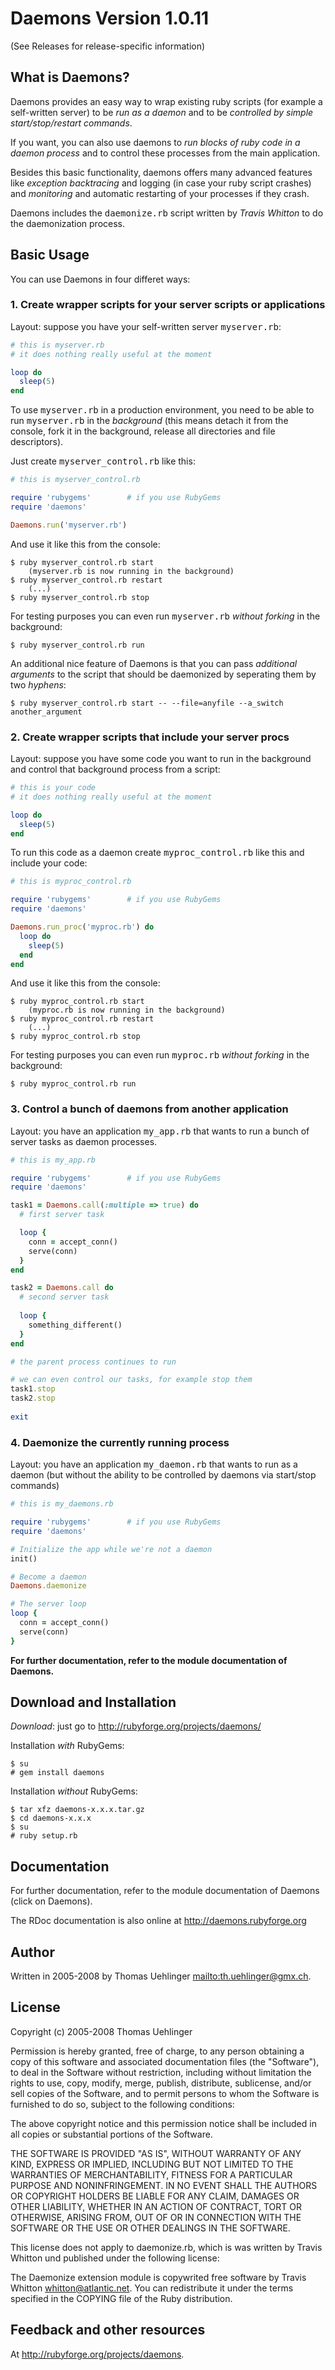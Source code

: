 # Daemons Version 1.0.11

(See Releases for release-specific information)

## What is Daemons?

Daemons provides an easy way to wrap existing ruby scripts (for example a self-written server) 
to be <i>run as a daemon</i> and to be <i>controlled by simple start/stop/restart commands</i>.

If you want, you can also use daemons to <i>run blocks of ruby code in a daemon process</i> and to control
these processes from the main application.

Besides this basic functionality, daemons offers many advanced features like <i>exception backtracing</i> 
and logging (in case your ruby script crashes) and <i>monitoring</i> and automatic restarting of your processes
if they crash.

Daemons includes the <tt>daemonize.rb</tt> script written by <i>Travis Whitton</i> to do the daemonization
process.

## Basic Usage

You can use Daemons in four differet ways:

### 1. Create wrapper scripts for your server scripts or applications

Layout: suppose you have your self-written server <tt>myserver.rb</tt>:
```ruby
# this is myserver.rb
# it does nothing really useful at the moment

loop do
  sleep(5)
end
```
To use <tt>myserver.rb</tt> in a production environment, you need to be able to
run <tt>myserver.rb</tt> in the _background_ (this means detach it from the console, fork it
in the background, release all directories and file descriptors).

Just create <tt>myserver_control.rb</tt> like this:
```ruby
# this is myserver_control.rb

require 'rubygems'        # if you use RubyGems
require 'daemons'

Daemons.run('myserver.rb')
```  
And use it like this from the console:
```
$ ruby myserver_control.rb start
    (myserver.rb is now running in the background)
$ ruby myserver_control.rb restart
    (...)
$ ruby myserver_control.rb stop
```
For testing purposes you can even run <tt>myserver.rb</tt> <i>without forking</i> in the background:
```
$ ruby myserver_control.rb run
```
An additional nice feature of Daemons is that you can pass <i>additional arguments</i> to the script that 
should be daemonized by seperating them by two _hyphens_:
```
$ ruby myserver_control.rb start -- --file=anyfile --a_switch another_argument
```

### 2. Create wrapper scripts that include your server procs

Layout: suppose you have some code you want to run in the background and control that background process
from a script:
```ruby
# this is your code
# it does nothing really useful at the moment

loop do
  sleep(5)
end
```
To run this code as a daemon create <tt>myproc_control.rb</tt> like this and include your code:
```ruby
# this is myproc_control.rb

require 'rubygems'        # if you use RubyGems
require 'daemons'

Daemons.run_proc('myproc.rb') do
  loop do
    sleep(5)
  end
end
```
And use it like this from the console:
```
$ ruby myproc_control.rb start
    (myproc.rb is now running in the background)
$ ruby myproc_control.rb restart
    (...)
$ ruby myproc_control.rb stop
```
For testing purposes you can even run <tt>myproc.rb</tt> <i>without forking</i> in the background:
```
$ ruby myproc_control.rb run
```
### 3. Control a bunch of daemons from another application

Layout: you have an application <tt>my_app.rb</tt> that wants to run a bunch of 
server tasks as daemon processes.
```ruby
# this is my_app.rb

require 'rubygems'        # if you use RubyGems
require 'daemons'

task1 = Daemons.call(:multiple => true) do
  # first server task

  loop {
    conn = accept_conn()
    serve(conn)
  }
end

task2 = Daemons.call do
  # second server task
  
  loop {
    something_different()
  }
end

# the parent process continues to run

# we can even control our tasks, for example stop them
task1.stop
task2.stop
  
exit
```
  
### 4. Daemonize the currently running process

Layout: you have an application <tt>my_daemon.rb</tt> that wants to run as a daemon
(but without the ability to be controlled by daemons via start/stop commands)
```ruby
# this is my_daemons.rb

require 'rubygems'        # if you use RubyGems
require 'daemons'

# Initialize the app while we're not a daemon
init()

# Become a daemon
Daemons.daemonize

# The server loop
loop {
  conn = accept_conn()
  serve(conn)
}
```
  
<b>For further documentation, refer to the module documentation of Daemons.</b>

  
## Download and Installation

*Download*: just go to http://rubyforge.org/projects/daemons/

Installation *with* RubyGems:
```
$ su
# gem install daemons
```
Installation *without* RubyGems:
```
$ tar xfz daemons-x.x.x.tar.gz
$ cd daemons-x.x.x
$ su
# ruby setup.rb
```
## Documentation

For further documentation, refer to the module documentation of Daemons (click on Daemons).

The RDoc documentation is also online at http://daemons.rubyforge.org


## Author

Written in 2005-2008 by Thomas Uehlinger <mailto:th.uehlinger@gmx.ch>.

## License

Copyright (c) 2005-2008 Thomas Uehlinger

Permission is hereby granted, free of charge, to any person
obtaining a copy of this software and associated documentation
files (the "Software"), to deal in the Software without
restriction, including without limitation the rights to use,
copy, modify, merge, publish, distribute, sublicense, and/or sell
copies of the Software, and to permit persons to whom the
Software is furnished to do so, subject to the following
conditions:

The above copyright notice and this permission notice shall be
included in all copies or substantial portions of the Software.

THE SOFTWARE IS PROVIDED "AS IS", WITHOUT WARRANTY OF ANY KIND,
EXPRESS OR IMPLIED, INCLUDING BUT NOT LIMITED TO THE WARRANTIES
OF MERCHANTABILITY, FITNESS FOR A PARTICULAR PURPOSE AND
NONINFRINGEMENT. IN NO EVENT SHALL THE AUTHORS OR COPYRIGHT
HOLDERS BE LIABLE FOR ANY CLAIM, DAMAGES OR OTHER LIABILITY,
WHETHER IN AN ACTION OF CONTRACT, TORT OR OTHERWISE, ARISING
FROM, OUT OF OR IN CONNECTION WITH THE SOFTWARE OR THE USE OR
OTHER DEALINGS IN THE SOFTWARE.

This license does not apply to daemonize.rb, which is was written by 
Travis Whitton und published under the following license:

The Daemonize extension module is copywrited free software by Travis Whitton
<whitton@atlantic.net>. You can redistribute it under the terms specified in
the COPYING file of the Ruby distribution.

## Feedback and other resources

At http://rubyforge.org/projects/daemons.
